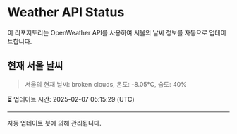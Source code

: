 
# Weather API Status

이 리포지토리는 OpenWeather API를 사용하여 서울의 날씨 정보를 자동으로 업데이트합니다.

## 현재 서울 날씨
> 서울의 현재 날씨: broken clouds, 온도: -8.05°C, 습도: 40%

⏳ 업데이트 시간: 2025-02-07 05:15:29 (UTC)

---
자동 업데이트 봇에 의해 관리됩니다.
